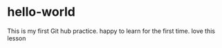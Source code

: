 # hello-world
This is my first Git hub practice. 
happy to learn for the first time.
love this lesson
